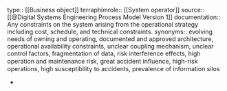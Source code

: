 type:: [[Business object]]
terraphimrole:: [[System operator]]
source:: [[@Digital Systems Engineering Process Model Version 1]]
documentation:: Any constraints on the system arising from the operational strategy including cost, schedule, and technical constraints.
synonyms:: evolving needs of owning and operating, documented and approved architecture, operational availability constraints, unclear coupling mechanism, unclear control factors, fragmentation of data, risk interference effects, high operation and maintenance risk, great accident inﬂuence, high-risk operations, high susceptibility to accidents, prevalence of information silos

-